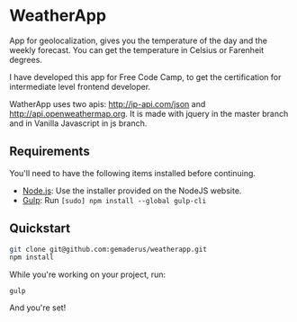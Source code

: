 # WeatherApp

App for geolocalization, gives you the temperature of the day and the weekly forecast. You can get the temperature in Celsius or Farenheit degrees.

I have developed this app for Free Code Camp, to get the certification for intermediate level frontend developer.

WatherApp uses two apis: http://ip-api.com/json and http://api.openweathermap.org. It is made with jquery in the master branch and in Vanilla Javascript in js branch.

## Requirements

You'll need to have the following items installed before continuing.

  * [Node.js](http://nodejs.org): Use the installer provided on the NodeJS website.
  * [Gulp](http://gulpjs.com/): Run `[sudo] npm install --global gulp-cli`

## Quickstart

```bash
git clone git@github.com:gemaderus/weatherapp.git
npm install
```

While you're working on your project, run:

`gulp`

And you're set!
